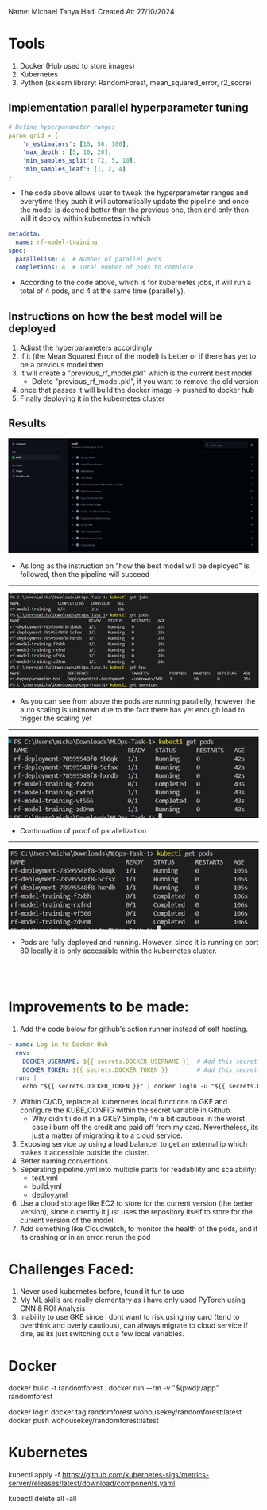 Name: Michael Tanya Hadi
Created At: 27/10/2024

# Tools
1. Docker (Hub used to store images)
2. Kubernetes
3. Python (sklearn library: RandomForest, mean_squared_error, r2_score)

## Implementation parallel hyperparameter tuning
```yaml
# Define hyperparameter ranges
param_grid = {
    'n_estimators': [10, 50, 100],
    'max_depth': [5, 10, 20],
    'min_samples_split': [2, 5, 10],
    'min_samples_leaf': [1, 2, 4]
}
```
- The code above allows user to tweak the hyperparameter ranges and everytime they push it will automatically update the pipeline and once the model is deemed better than the previous one, then and only then will it deploy within kubernetes in which
```yaml
metadata:
  name: rf-model-training
spec:
  parallelism: 4  # Number of parallel pods
  completions: 4  # Total number of pods to complete
```
- According to the code above, which is for kubernetes jobs, it will run a total of 4 pods, and 4 at the same time (parallelly).

## Instructions on how the best model will be deployed
1. Adjust the hyperparameters accordingly
2. If it (the Mean Squared Error of the model) is better or if there has yet to be a previous model then
3. It will create a "previous_rf_model.pkl" which is the current best model
    - Delete "previous_rf_model.pkl", if you want to remove the old version
4. once that passes it will build the docker image -> pushed to docker hub 
5. Finally deploying it in the kubernetes cluster

## Results
![pipeline-img](img/pipeline-complete.png)
- As long as the instruction on "how the best model will be deployed" is followed, then the pipeline will succeed
---
![pods-running-before](img/pods-running-before.png)
- As you can see from above the pods are running parallelly, however the auto scaling is unknown due to the fact there has yet enough load to trigger the scaling yet
---
![pods-running-parallel](img/pods-running-parallel.png)
- Continuation of proof of parallelization
---
![pods-deployed-running](img/pods-deployed-running.png)
- Pods are fully deployed and running. However, since it is running on port 80 locally it is only accessible within the kubernetes cluster.


<br/><br/>

# Improvements to be made:
1. Add the code below for github's action runner instead of self hosting.
```yaml
- name: Log in to Docker Hub
  env:
    DOCKER_USERNAME: ${{ secrets.DOCKER_USERNAME }}  # Add this secret in GitHub
    DOCKER_TOKEN: ${{ secrets.DOCKER_TOKEN }}        # Add this secret in GitHub
  run: |
    echo "${{ secrets.DOCKER_TOKEN }}" | docker login -u "${{ secrets.DOCKER_USERNAME }}" --password-stdin
```
2. Within CI/CD, replace all kubernetes local functions to GKE and configure the KUBE_CONFIG within the secret variable in Github.
    - Why didn't i do it in a GKE? Simple, i'm a bit cautious in the worst case i burn off the credit and paid off from my card. Nevertheless, its just a matter of migrating it to a cloud service.
3. Exposing service by using a load balancer to get an external ip which makes it accessible outside the cluster.
4. Better naming conventions.
5. Seperating pipeline.yml into multiple parts for readability and scalability:
    - test.yml
    - build.yml
    - deploy.yml
6. Use a cloud storage like EC2 to store for the current version (the better version), since currently it just uses the repository itself to store for the current version of the model.
7. Add something like Cloudwatch, to monitor the health of the pods, and if its crashing or in an error, rerun the pod

# Challenges Faced:
1. Never used kubernetes before, found it fun to use
2. My ML skills are really elementary as i have only used PyTorch using CNN & ROI Analysis
3. Inability to use GKE since i dont want to risk using my card (tend to overthink and overly cautious), can always migrate to cloud service if dire, as its just switching out a few local variables.

# Docker
docker build -t randomforest .
docker run --rm -v "$(pwd):/app" randomforest

docker login
docker tag randomforest wohousekey/randomforest:latest
docker push wohousekey/randomforest:latest

# Kubernetes
<!-- Download metrics -->
kubectl apply -f https://github.com/kubernetes-sigs/metrics-server/releases/latest/download/components.yaml

<!-- Delete all -->
kubectl delete all -all
